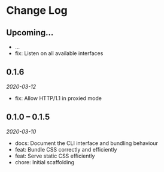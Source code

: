 # Change Log

## Upcoming...

- ... <!-- Add new lines here. Version number will be decided later -->
- fix: Listen on all available interfaces

## 0.1.6

_2020-03-12_

- fix: Allow HTTP/1.1 in proxied mode

## 0.1.0 – 0.1.5

_2020-03-10_

- docs: Document the CLI interface and bundling behaviour
- feat: Bundle CSS correctly and efficiently
- feat: Serve static CSS efficiently
- chore: Initial scaffolding
